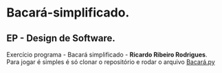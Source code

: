 # Bacará-simplificado.
## EP - Design de Software.
Exercício programa - Bacará simplificado - __Ricardo Ribeiro Rodrigues__.  
Para jogar é simples é só clonar o repositório e rodar o arquivo [Bacará.py](https://github.com/RicardoRibeiroRodrigues/Bacara-simplificado/blob/main/Bacar%C3%A1.py)  
